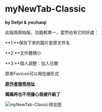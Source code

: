 myNewTab-Classic
=============
**by Defpt & ywzhaiqi**

此版爲原始版，功能較單一，當然也有它的好處：

**1:**保存下來的圖片是原文件名

**2:**文件體積小

**3:**個人調整：加入日曆

原來Favicon可以用在線形式

[**原作者發佈地址**][1]

**媽媽再也不用擔心我被升級了**

![myNewTab-Classic预览图][2]

  [1]: http://bbs.kafan.cn/thread-1759418-1-1.html
  [2]: https://github.com/dupontjoy/userChrome.js-Collections-/blob/master/myNewTab-Classic/myNewTab-Classic.jpg
